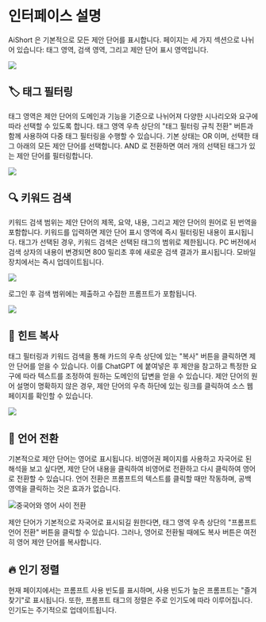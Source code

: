 # 인터페이스 설명

AiShort 은 기본적으로 모든 제안 단어를 표시합니다. 페이지는 세 가지 섹션으로 나뉘어 있습니다: 태그 영역, 검색 영역, 그리고 제안 단어 표시 영역입니다.

![](https://img.newzone.top/2023-06-05-20-44-19.png?imageMogr2/format/webp)

## 🏷️ 태그 필터링

태그 영역은 제안 단어의 도메인과 기능을 기준으로 나뉘어져 다양한 시나리오와 요구에 따라 선택할 수 있도록 합니다. 태그 영역 우측 상단의 "태그 필터링 규칙 전환" 버튼과 함께 사용하여 다중 태그 필터링을 수행할 수 있습니다. 기본 상태는 OR 이며, 선택한 태그 아래의 모든 제안 단어를 선택합니다. AND 로 전환하면 여러 개의 선택된 태그가 있는 제안 단어를 필터링합니다.

![](https://img.newzone.top/2023-06-05-20-50-19.png?imageMogr2/format/webp)

## 🔍 키워드 검색

키워드 검색 범위는 제안 단어의 제목, 요약, 내용, 그리고 제안 단어의 원어로 된 번역을 포함합니다. 키워드를 입력하면 제안 단어 표시 영역에 즉시 필터링된 내용이 표시됩니다. 태그가 선택된 경우, 키워드 검색은 선택된 태그의 범위로 제한됩니다. PC 버전에서 검색 상자의 내용이 변경되면 800 밀리초 후에 새로운 검색 결과가 표시됩니다. 모바일 장치에서는 즉시 업데이트됩니다.

![](https://img.newzone.top/2023-06-05-20-58-07.png?imageMogr2/format/webp)

로그인 후 검색 범위에는 제출하고 수집한 프롬프트가 포함됩니다.

![](https://img.newzone.top/2024-08-12-20-38-27.png?imageMogr2/format/webp)

## 🔬 힌트 복사

태그 필터링과 키워드 검색을 통해 카드의 우측 상단에 있는 "복사" 버튼을 클릭하면 제안 단어를 얻을 수 있습니다. 이를 ChatGPT 에 붙여넣은 후 제안을 참고하고 특정한 요구에 따라 텍스트를 조정하여 원하는 도메인의 답변을 얻을 수 있습니다. 제안 단어의 원어 설명이 명확하지 않은 경우, 제안 단어의 우측 하단에 있는 링크를 클릭하여 소스 웹페이지를 확인할 수 있습니다.

![](https://img.newzone.top/2023-06-11-17-14-07.png?imageMogr2/format/webp)

## 💬 언어 전환

기본적으로 제안 단어는 영어로 표시됩니다. 비영어권 페이지를 사용하고 자국어로 된 해석을 보고 싶다면, 제안 단어 내용을 클릭하여 비영어로 전환하고 다시 클릭하여 영어로 전환할 수 있습니다. 언어 전환은 프롬프트의 텍스트를 클릭할 때만 작동하며, 공백 영역을 클릭하는 것은 효과가 없습니다.

![중국어와 영어 사이 전환](http://img.newzone.top/chatgptshortcut_encn.gif)

제안 단어가 기본적으로 자국어로 표시되길 원한다면, 태그 영역 우측 상단의 "프롬프트 언어 전환" 버튼을 클릭할 수 있습니다. 그러나, 영어로 전환될 때에도 복사 버튼은 여전히 영어 제안 단어를 복사합니다.

## 🔥 인기 정렬

현재 페이지에서는 프롬프트 사용 빈도를 표시하며, 사용 빈도가 높은 프롬프트는 "즐겨찾기"로 표시됩니다. 또한, 프롬프트 태그의 정렬은 주로 인기도에 따라 이루어집니다. 인기도는 주기적으로 업데이트됩니다.
